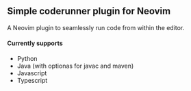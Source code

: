 ## Simple coderunner plugin for Neovim

A Neovim plugin to seamlessly run code from within the editor.

#### Currently supports

- Python
- Java (with optionas for javac and maven)
- Javascript
- Typescript



